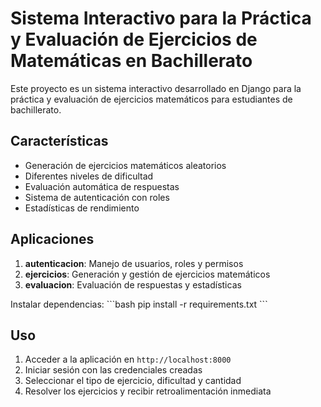 # Sistema Interactivo para la Práctica y Evaluación de Ejercicios de Matemáticas en Bachillerato

Este proyecto es un sistema interactivo desarrollado en Django para la práctica y evaluación de ejercicios matemáticos para estudiantes de bachillerato.

## Características

- Generación de ejercicios matemáticos aleatorios
- Diferentes niveles de dificultad
- Evaluación automática de respuestas
- Sistema de autenticación con roles
- Estadísticas de rendimiento

## Aplicaciones

1. **autenticacion**: Manejo de usuarios, roles y permisos
2. **ejercicios**: Generación y gestión de ejercicios matemáticos
3. **evaluacion**: Evaluación de respuestas y estadísticas


Instalar dependencias:
\`\`\`bash
pip install -r requirements.txt
\`\`\`

## Uso

1. Acceder a la aplicación en `http://localhost:8000`
2. Iniciar sesión con las credenciales creadas
3. Seleccionar el tipo de ejercicio, dificultad y cantidad
4. Resolver los ejercicios y recibir retroalimentación inmediata
